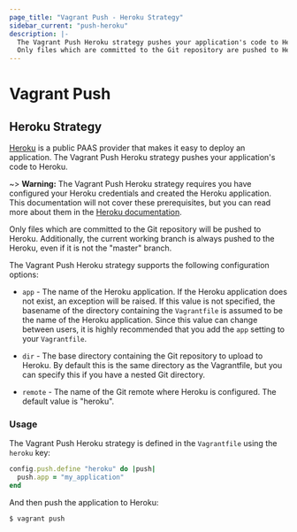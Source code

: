 ```yaml
---
page_title: "Vagrant Push - Heroku Strategy"
sidebar_current: "push-heroku"
description: |-
  The Vagrant Push Heroku strategy pushes your application's code to Heroku.
  Only files which are committed to the Git repository are pushed to Heroku.
---
```


# Vagrant Push

## Heroku Strategy

[Heroku][] is a public PAAS provider that makes it easy to deploy an
application. The Vagrant Push Heroku strategy pushes your application's code to
Heroku.

~> **Warning:** The Vagrant Push Heroku strategy requires you have configured
your Heroku credentials and created the Heroku application. This documentation
will not cover these prerequisites, but you can read more about them in the
[Heroku documentation](https://devcenter.heroku.com).

Only files which are committed to the Git repository will be pushed to Heroku.
Additionally, the current working branch is always pushed to the Heroku, even if
it is not the "master" branch.

The Vagrant Push Heroku strategy supports the following configuration options:

- `app` - The name of the Heroku application. If the Heroku application does not
  exist, an exception will be raised. If this value is not specified, the
  basename of the directory containing the `Vagrantfile` is assumed to be the
  name of the Heroku application. Since this value can change between users, it
  is highly recommended that you add the `app` setting to your `Vagrantfile`.

- `dir` - The base directory containing the Git repository to upload to Heroku.
  By default this is the same directory as the Vagrantfile, but you can specify
  this if you have a nested Git directory.

- `remote` - The name of the Git remote where Heroku is configured. The default
  value is "heroku".


### Usage

The Vagrant Push Heroku strategy is defined in the `Vagrantfile` using the
`heroku` key:

```ruby
config.push.define "heroku" do |push|
  push.app = "my_application"
end
```

And then push the application to Heroku:

```shell
$ vagrant push
```

[Heroku]: https://heroku.com/  "Heroku"
